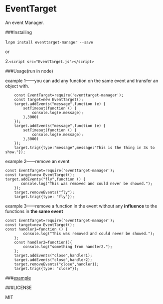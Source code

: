 # EventTarget
An event Manager.

###Installing

1.```npm install eventtarget-manager --save```

or

2.```<script src="EventTarget.js"></script>```


###Usage(run in node)

example 1——you can add any function on the same event and transfer an object with.

```flow js
    const EventTarget=require('eventtarget-manager');
    const target=new EventTarget();
    target.addEvents("message",function (e) {
        setTimeout(function () {
            console.log(e.message);
        },3000)
    });
    target.addEvents("message",function (e) {
        setTimeout(function () {
            console.log(e.message);
        },3000)
    });
    target.trig({type:"message",message:"This is the thing in 3s to show."});
```


example 2——remove  an event
```flow js
const EventTarget=require('eventtarget-manager');
const target=new EventTarget();
target.addEvents("fly",function () {
       console.log("This was removed and could never be showed.");
    });
    target.removeEvents("fly");
    target.trig({type: "fly"});
```

example 3——remove a function in the event without any **influence** to the functions in **the same event**
```flow js
const EventTarget=require('eventtarget-manager');
const target=new EventTarget();
const handler1=function () {
        console.log("This was removed and could never be showed.");
    };
    const handler2=function(){
        console.log("something from handler2.");
    };
    target.addEvents("close",handler1);
    target.addEvents("close",handler2);
    target.removeEvents("close",handler1);
    target.trig({type: "close"});   

```
   

###[example](index.html)

###LICENSE

MIT

